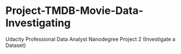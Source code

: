 # Project-TMDB-Movie-Data-Investigating
Udacity Professional Data Analyst Nanodegree  Project 2 (Investigate a Dataset)
